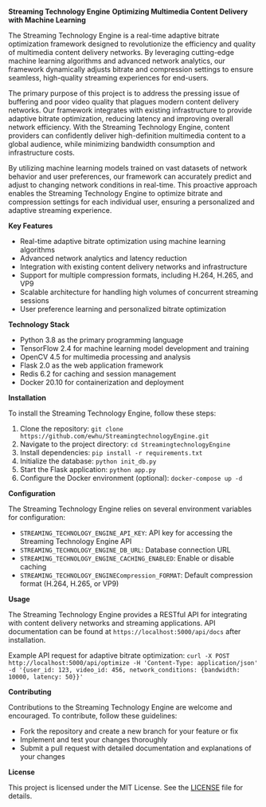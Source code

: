**Streaming Technology Engine**
**Optimizing Multimedia Content Delivery with Machine Learning**

The Streaming Technology Engine is a real-time adaptive bitrate optimization framework designed to revolutionize the efficiency and quality of multimedia content delivery networks. By leveraging cutting-edge machine learning algorithms and advanced network analytics, our framework dynamically adjusts bitrate and compression settings to ensure seamless, high-quality streaming experiences for end-users.

The primary purpose of this project is to address the pressing issue of buffering and poor video quality that plagues modern content delivery networks. Our framework integrates with existing infrastructure to provide adaptive bitrate optimization, reducing latency and improving overall network efficiency. With the Streaming Technology Engine, content providers can confidently deliver high-definition multimedia content to a global audience, while minimizing bandwidth consumption and infrastructure costs.

By utilizing machine learning models trained on vast datasets of network behavior and user preferences, our framework can accurately predict and adjust to changing network conditions in real-time. This proactive approach enables the Streaming Technology Engine to optimize bitrate and compression settings for each individual user, ensuring a personalized and adaptive streaming experience.

**Key Features**

* Real-time adaptive bitrate optimization using machine learning algorithms
* Advanced network analytics and latency reduction
* Integration with existing content delivery networks and infrastructure
* Support for multiple compression formats, including H.264, H.265, and VP9
* Scalable architecture for handling high volumes of concurrent streaming sessions
* User preference learning and personalized bitrate optimization

**Technology Stack**

* Python 3.8 as the primary programming language
* TensorFlow 2.4 for machine learning model development and training
* OpenCV 4.5 for multimedia processing and analysis
* Flask 2.0 as the web application framework
* Redis 6.2 for caching and session management
* Docker 20.10 for containerization and deployment

**Installation**

To install the Streaming Technology Engine, follow these steps:

1. Clone the repository: `git clone https://github.com/ewhu/StreamingtechnologyEngine.git`
2. Navigate to the project directory: `cd StreamingtechnologyEngine`
3. Install dependencies: `pip install -r requirements.txt`
4. Initialize the database: `python init_db.py`
5. Start the Flask application: `python app.py`
6. Configure the Docker environment (optional): `docker-compose up -d`

**Configuration**

The Streaming Technology Engine relies on several environment variables for configuration:

* `STREAMING_TECHNOLOGY_ENGINE_API_KEY`: API key for accessing the Streaming Technology Engine API
* `STREAMING_TECHNOLOGY_ENGINE_DB_URL`: Database connection URL
* `STREAMING_TECHNOLOGY_ENGINE_CACHING_ENABLED`: Enable or disable caching
* `STREAMING_TECHNOLOGY_ENGINECompression_FORMAT`: Default compression format (H.264, H.265, or VP9)

**Usage**

The Streaming Technology Engine provides a RESTful API for integrating with content delivery networks and streaming applications. API documentation can be found at `https://localhost:5000/api/docs` after installation.

Example API request for adaptive bitrate optimization:
`curl -X POST http://localhost:5000/api/optimize -H 'Content-Type: application/json' -d '{user_id: 123, video_id: 456, network_conditions: {bandwidth: 10000, latency: 50}}'`

**Contributing**

Contributions to the Streaming Technology Engine are welcome and encouraged. To contribute, follow these guidelines:

* Fork the repository and create a new branch for your feature or fix
* Implement and test your changes thoroughly
* Submit a pull request with detailed documentation and explanations of your changes

**License**

This project is licensed under the MIT License. See the [LICENSE](https://github.com/ewhu/StreamingtechnologyEngine/blob/main/LICENSE) file for details.